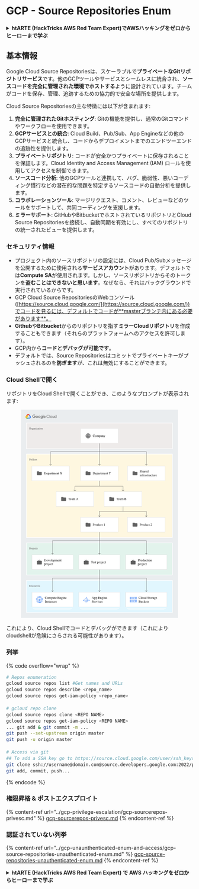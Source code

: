 # GCP - Source Repositories Enum

<details>

<summary><strong>htARTE (HackTricks AWS Red Team Expert)でAWSハッキングをゼロからヒーローまで学ぶ</strong></summary>

HackTricksをサポートする他の方法:

* **HackTricksにあなたの会社を広告したい**、または**HackTricksをPDFでダウンロードしたい**場合は、[**サブスクリプションプラン**](https://github.com/sponsors/carlospolop)をチェックしてください！
* [**公式PEASS & HackTricksグッズ**](https://peass.creator-spring.com)を入手する
* [**The PEASS Family**](https://opensea.io/collection/the-peass-family)を発見し、独占的な[**NFTs**](https://opensea.io/collection/the-peass-family)のコレクションをチェックする
* 💬 [**Discordグループ**](https://discord.gg/hRep4RUj7f)に**参加する**か、[**telegramグループ**](https://t.me/peass)に参加するか、**Twitter** 🐦 [**@carlospolopm**](https://twitter.com/carlospolopm)を**フォローする**。
* [**HackTricks**](https://github.com/carlospolop/hacktricks)と[**HackTricks Cloud**](https://github.com/carlospolop/hacktricks-cloud)のgithubリポジトリにPRを提出して、あなたのハッキングのコツを共有する。

</details>

## 基本情報 <a href="#reviewing-cloud-git-repositories" id="reviewing-cloud-git-repositories"></a>

Google Cloud Source Repositoriesは、スケーラブルで**プライベートなGitリポジトリサービス**です。他のGCPツールやサービスとシームレスに統合され、**ソースコードを完全に管理された環境でホストする**ように設計されています。チームがコードを保存、管理、追跡するための協力的で安全な場所を提供します。

Cloud Source Repositoriesの主な特徴には以下が含まれます:

1. **完全に管理されたGitホスティング**: Gitの機能を提供し、通常のGitコマンドやワークフローを使用できます。
2. **GCPサービスとの統合**: Cloud Build、Pub/Sub、App Engineなどの他のGCPサービスと統合し、コードからデプロイメントまでのエンドツーエンドの追跡性を提供します。
3. **プライベートリポジトリ**: コードが安全かつプライベートに保存されることを保証します。Cloud Identity and Access Management (IAM) ロールを使用してアクセスを制御できます。
4. **ソースコード分析**: 他のGCPツールと連携して、バグ、脆弱性、悪いコーディング慣行などの潜在的な問題を特定するソースコードの自動分析を提供します。
5. **コラボレーションツール**: マージリクエスト、コメント、レビューなどのツールをサポートして、共同コーディングを支援します。
6. **ミラーサポート**: GitHubやBitbucketでホストされているリポジトリとCloud Source Repositoriesを接続し、自動同期を有効にし、すべてのリポジトリの統一されたビューを提供します。

### セキュリティ情報 <a href="#reviewing-cloud-git-repositories" id="reviewing-cloud-git-repositories"></a>

* プロジェクト内のソースリポジトリの設定には、Cloud Pub/Subメッセージを公開するために使用される**サービスアカウント**があります。デフォルトでは**Compute SA**が使用されます。しかし、ソースリポジトリからそのトークンを**盗むことはできないと思います**。なぜなら、それはバックグラウンドで実行されているからです。
* GCP Cloud Source RepositoriesのWebコンソール([https://source.cloud.google.com/](https://source.cloud.google.com/))でコードを見るには、デフォルトでコードが**masterブランチ内にある必要があります**。
* **Github**や**Bitbucket**からのリポジトリを指す**ミラーCloudリポジトリ**を作成することもできます（それらのプラットフォームへのアクセスを許可します）。
* GCP内から**コードとデバッグが可能です**。
* デフォルトでは、Source Repositoriesはコミットでプライベートキーがプッシュされるのを**防ぎます**が、これは無効にすることができます。

### Cloud Shellで開く

リポジトリをCloud Shellで開くことができ、このようなプロンプトが表示されます:

<figure><img src="../../../.gitbook/assets/image (136).png" alt=""><figcaption></figcaption></figure>

これにより、Cloud Shellでコードとデバッグができます（これによりcloudshellが危険にさらされる可能性があります）。

### 列挙

{% code overflow="wrap" %}
```bash
# Repos enumeration
gcloud source repos list #Get names and URLs
gcloud source repos describe <repo_name>
gcloud source repos get-iam-policy <repo_name>

# gcloud repo clone
gcloud source repos clone <REPO NAME>
gcloud source repos get-iam-policy <REPO NAME>
... git add & git commit -m ...
git push --set-upstream origin master
git push -u origin master

# Access via git
## To add a SSH key go to https://source.cloud.google.com/user/ssh_keys (no gcloud command)
git clone ssh://username@domain.com@source.developers.google.com:2022/p/<proj-name>/r/<repo-name>
git add, commit, push...
```
{% endcode %}

### 権限昇格 & ポストエクスプロイト

{% content-ref url="../gcp-privilege-escalation/gcp-sourcerepos-privesc.md" %}
[gcp-sourcerepos-privesc.md](../gcp-privilege-escalation/gcp-sourcerepos-privesc.md)
{% endcontent-ref %}

### 認証されていない列挙

{% content-ref url="../gcp-unaunthenticated-enum-and-access/gcp-source-repositories-unauthenticated-enum.md" %}
[gcp-source-repositories-unauthenticated-enum.md](../gcp-unaunthenticated-enum-and-access/gcp-source-repositories-unauthenticated-enum.md)
{% endcontent-ref %}

<details>

<summary><strong>htARTE (HackTricks AWS Red Team Expert) で AWS ハッキングをゼロからヒーローまで学ぶ</strong></summary>

HackTricks をサポートする他の方法:

* **HackTricks にあなたの会社を広告したい**、または **HackTricks を PDF でダウンロードしたい** 場合は、[**サブスクリプションプラン**](https://github.com/sponsors/carlospolop)をチェックしてください！
* [**公式 PEASS & HackTricks グッズ**](https://peass.creator-spring.com) を入手する
* [**The PEASS Family**](https://opensea.io/collection/the-peass-family) を発見する、私たちの独占的な [**NFTs**](https://opensea.io/collection/the-peass-family) のコレクション
* 💬 [**Discord グループ**](https://discord.gg/hRep4RUj7f) に**参加する**か、[**telegram グループ**](https://t.me/peass) に参加するか、**Twitter** 🐦 [**@carlospolopm**](https://twitter.com/carlospolopm) を**フォローする**。
* **HackTricks** の GitHub リポジトリ [**HackTricks**](https://github.com/carlospolop/hacktricks) と [**HackTricks Cloud**](https://github.com/carlospolop/hacktricks-cloud) に PR を提出して、あなたのハッキングのコツを**共有する**。

</details>
